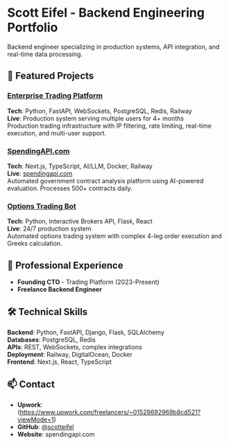 # Scott Eifel - Backend Engineering Portfolio

Backend engineer specializing in production systems, API integration, and real-time data processing.

## 🚀 Featured Projects

### [Enterprise Trading Platform](./trading-platform/)
**Tech**: Python, FastAPI, WebSockets, PostgreSQL, Redis, Railway  
**Live**: Production system serving multiple users for 4+ months  
Production trading infrastructure with IP filtering, rate limiting, real-time execution, and multi-user support.

### [SpendingAPI.com](./spending-api/)
**Tech**: Next.js, TypeScript, AI/LLM, Docker, Railway  
**Live**: [spendingapi.com](https://spendingapi.com)  
Automated government contract analysis platform using AI-powered evaluation. Processes 500+ contracts daily.

### [Options Trading Bot](./options-trading-bot/)
**Tech**: Python, Interactive Brokers API, Flask, React  
**Live**: 24/7 production system  
Automated options trading system with complex 4-leg order execution and Greeks calculation.

## 💼 Professional Experience
- **Founding CTO** - Trading Platform (2023-Present)
- **Freelance Backend Engineer**

## 🛠 Technical Skills
**Backend**: Python, FastAPI, Django, Flask, SQLAlchemy  
**Databases**: PostgreSQL, Redis  
**APIs**: REST, WebSockets, complex integrations  
**Deployment**: Railway, DigitalOcean, Docker  
**Frontend**: Next.js, React, TypeScript  

## 📫 Contact
- **Upwork**: (https://www.upwork.com/freelancers/~01528692969b8cd521?viewMode=1)
- **GitHub**: [@scotteifel](https://github.com/scotteifel)
- **Website**: spendingapi.com
